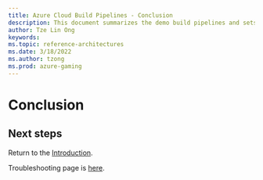 ```yaml
---
title: Azure Cloud Build Pipelines - Conclusion
description: This document summarizes the demo build pipelines and sets out further steps a reader may take. It also contains links to other publicly-available example setups from third-party game studios.
author: Tze Lin Ong
keywords: 
ms.topic: reference-architectures
ms.date: 3/18/2022
ms.author: tzong
ms.prod: azure-gaming
---
```

# Conclusion


## Next steps

Return to the [Introduction](./azurecloudbuilds-0-intro.md).

Troubleshooting page is [here](./azurecloudbuilds-9-troubleshooting.md).